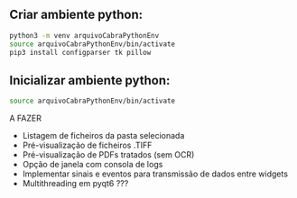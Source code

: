 ## Criar ambiente python:
``` bash
python3 -m venv arquivoCabraPythonEnv 
source arquivoCabraPythonEnv/bin/activate
pip3 install configparser tk pillow
```

## Inicializar ambiente python:
```bash
source arquivoCabraPythonEnv/bin/activate
```

A FAZER
 - Listagem de ficheiros da pasta selecionada
 - Pré-visualização de ficheiros .TIFF
 - Pré-visualização de PDFs tratados (sem OCR)
 - Opção de janela com consola de logs
 - Implementar sinais e eventos para transmissão de dados entre widgets
 - Multithreading em pyqt6 ???
